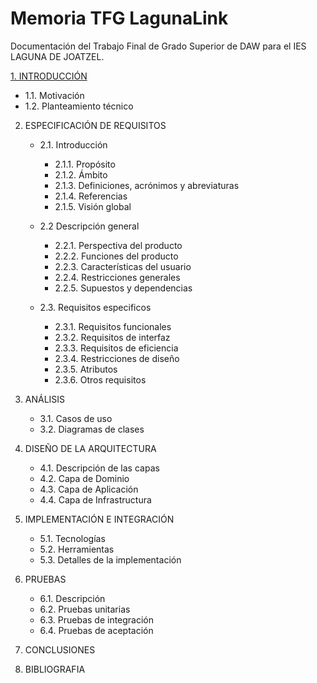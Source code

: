 # Memoria TFG LagunaLink
Documentación del Trabajo Final de Grado Superior de DAW para el IES LAGUNA DE JOATZEL.

 [1. INTRODUCCIÓN](#!doc/1.INTRODUCCION.md "Introducción")  
- 1.1. Motivación   
- 1.2. Planteamiento técnico 

2. ESPECIFICACIÓN DE REQUISITOS 
    - 2.1. Introducción
        - 2.1.1. Propósito
        - 2.1.2. Ámbito
        - 2.1.3. Definiciones, acrónimos y abreviaturas
        - 2.1.4. Referencias
        - 2.1.5. Visión global

    - 2.2 Descripción general
        - 2.2.1. Perspectiva del producto
        - 2.2.2. Funciones del producto
        - 2.2.3. Características del usuario
        - 2.2.4. Restricciones generales
        - 2.2.5. Supuestos y dependencias

    - 2.3. Requisitos especificos
        - 2.3.1. Requisitos funcionales
        - 2.3.2. Requisitos de interfaz
        - 2.3.3. Requisitos de eficiencia
        - 2.3.4. Restricciones de diseño
        - 2.3.5. Atributos
        - 2.3.6. Otros requisitos

3. ANÁLISIS

    - 3.1. Casos de uso
    - 3.2. Diagramas de clases

4. DISEÑO DE LA ARQUITECTURA

    - 4.1. Descripción de las capas
    - 4.2. Capa de Dominio
    - 4.3. Capa de Aplicación
    - 4.4. Capa de Infrastructura

5. IMPLEMENTACIÓN E INTEGRACIÓN

    - 5.1. Tecnologías
    - 5.2. Herramientas
    - 5.3. Detalles de la implementación

6. PRUEBAS

    - 6.1. Descripción
    - 6.2. Pruebas unitarias
    - 6.3. Pruebas de integración
    - 6.4. Pruebas de aceptación

7. CONCLUSIONES

8. BIBLIOGRAFIA
